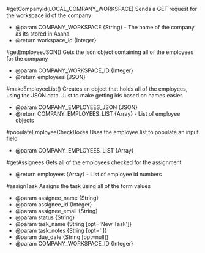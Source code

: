 #getCompanyId(LOCAL_COMPANY_WORKSPACE)
 Sends a GET request for the workspace id of the company
 * @param COMPANY_WORKSPACE {String} - The name of the company as its stored in Asana
 * @return workspace_id {Integer}

#getEmployeeJSON()
Gets the json object containing all of the employees for the company
 * @param COMPANY_WORKSPACE_ID {Integer}
 * @return employees {JSON}

#makeEmployeeList()
Creates an object that holds all of the employees, using the JSON data.
Just to make getting ids based on names easier.
 * @param COMPANY_EMPLOYEES_JSON {JSON}
 * @return COMPANY_EMPLOYEES_LIST {Array} - List of employee objects

#populateEmployeeCheckBoxes
Uses the employee list to populate an input field
* @param COMPANY_EMPLOYEES_LIST {Array}

#getAssignees
Gets all of the employees checked for the assignment
 * @return employees {Array} - List of employee id numbers

#assignTask
Assigns the task using all of the form values 
 * @param assignee_name {String}
 * @param assignee_id {Integer}
 * @param assignee_email {String}
 * @param status {String}
 * @param task_name {String [opt='New Task']}
 * @param task_notes {String [opt='']}
 * @param due_date {String [opt=null]}
 * @param COMPANY_WORKSPACE_ID {Integer}

